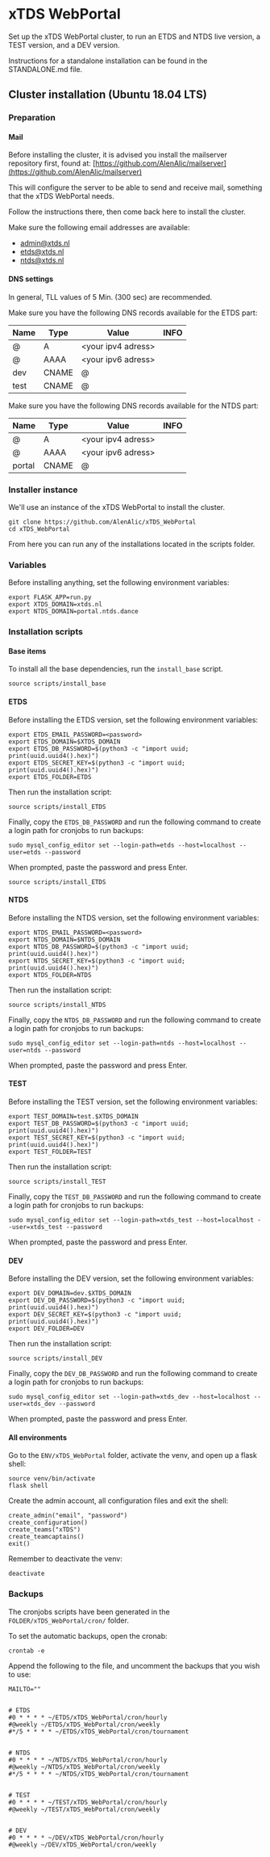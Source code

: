 # xTDS WebPortal
Set up the xTDS WebPortal cluster, to run an ETDS and NTDS live version, a TEST version, and a DEV version.

Instructions for a standalone installation can be found in the STANDALONE.md file.






## Cluster installation (Ubuntu 18.04 LTS)

### Preparation


#### Mail
Before installing the cluster, it is advised you install the mailserver repository first, found at: [https://github.com/AlenAlic/mailserver](https://github.com/AlenAlic/mailserver) 

This will configure the server to be able to send and receive mail, something that the xTDS WebPortal needs. 

Follow the instructions there, then come back here to install the cluster.

Make sure the following email addresses are available:

- admin@xtds.nl
- etds@xtds.nl
- ntds@xtds.nl


#### DNS settings
In general, TLL values of 5 Min. (300 sec) are recommended.

Make sure you have the following DNS records available for the ETDS part:

|Name|Type|Value|INFO|
|---|---|---|---|
|@|A|\<your ipv4 adress\>|
|@|AAAA|\<your ipv6 adress\>|
|dev|CNAME|@|
|test|CNAME|@|

Make sure you have the following DNS records available for the NTDS part:

|Name|Type|Value|INFO|
|---|---|---|---|
|@|A|\<your ipv4 adress\>|
|@|AAAA|\<your ipv6 adress\>|
|portal|CNAME|@|



### Installer instance
We'll use an instance of the xTDS WebPortal to install the cluster.

    git clone https://github.com/AlenAlic/xTDS_WebPortal
    cd xTDS_WebPortal
    
From here you can run any of the installations located in the scripts folder.



### Variables
Before installing anything, set the following environment variables:

    export FLASK_APP=run.py
    export XTDS_DOMAIN=xtds.nl
    export NTDS_DOMAIN=portal.ntds.dance



### Installation scripts

#### Base items
To install all the base dependencies, run the `install_base` script.

    source scripts/install_base


#### ETDS
Before installing the ETDS version, set the following environment variables:

    export ETDS_EMAIL_PASSWORD=<password>
    export ETDS_DOMAIN=$XTDS_DOMAIN
    export ETDS_DB_PASSWORD=$(python3 -c "import uuid; print(uuid.uuid4().hex)")
    export ETDS_SECRET_KEY=$(python3 -c "import uuid; print(uuid.uuid4().hex)")
    export ETDS_FOLDER=ETDS
Then run the installation script:

    source scripts/install_ETDS
Finally, copy the `ETDS_DB_PASSWORD` and run the following command to create a login path for cronjobs to run backups:

    sudo mysql_config_editor set --login-path=etds --host=localhost --user=etds --password
When prompted, paste the password and press Enter.

    source scripts/install_ETDS
    
    
#### NTDS
Before installing the NTDS version, set the following environment variables:

    export NTDS_EMAIL_PASSWORD=<password>
    export NTDS_DOMAIN=$NTDS_DOMAIN
    export NTDS_DB_PASSWORD=$(python3 -c "import uuid; print(uuid.uuid4().hex)")
    export NTDS_SECRET_KEY=$(python3 -c "import uuid; print(uuid.uuid4().hex)")
    export NTDS_FOLDER=NTDS
Then run the installation script:

    source scripts/install_NTDS
Finally, copy the `NTDS_DB_PASSWORD` and run the following command to create a login path for cronjobs to run backups:

    sudo mysql_config_editor set --login-path=ntds --host=localhost --user=ntds --password
When prompted, paste the password and press Enter.


#### TEST
Before installing the TEST version, set the following environment variables:

    export TEST_DOMAIN=test.$XTDS_DOMAIN
    export TEST_DB_PASSWORD=$(python3 -c "import uuid; print(uuid.uuid4().hex)")
    export TEST_SECRET_KEY=$(python3 -c "import uuid; print(uuid.uuid4().hex)")
    export TEST_FOLDER=TEST
Then run the installation script:

    source scripts/install_TEST
Finally, copy the `TEST_DB_PASSWORD` and run the following command to create a login path for cronjobs to run backups:

    sudo mysql_config_editor set --login-path=xtds_test --host=localhost --user=xtds_test --password
When prompted, paste the password and press Enter.


#### DEV
Before installing the DEV version, set the following environment variables:

    export DEV_DOMAIN=dev.$XTDS_DOMAIN
    export DEV_DB_PASSWORD=$(python3 -c "import uuid; print(uuid.uuid4().hex)")
    export DEV_SECRET_KEY=$(python3 -c "import uuid; print(uuid.uuid4().hex)")
    export DEV_FOLDER=DEV
Then run the installation script:

    source scripts/install_DEV
Finally, copy the `DEV_DB_PASSWORD` and run the following command to create a login path for cronjobs to run backups:

    sudo mysql_config_editor set --login-path=xtds_dev --host=localhost --user=xtds_dev --password
When prompted, paste the password and press Enter.


#### All environments
Go to the `ENV/xTDS_WebPortal` folder, activate the venv, and open up a flask shell:

    source venv/bin/activate
    flask shell
    
Create the admin account, all configuration files and exit the shell:

    create_admin("email", "password")
    create_configuration()
    create_teams("xTDS")
    create_teamcaptains()
    exit()

Remember to deactivate the venv:

    deactivate

### Backups
The cronjobs scripts have been generated in the `FOLDER/xTDS_WebPortal/cron/` folder.

To set the automatic backups, open the cronab:

    crontab -e

Append the following to the file, and uncomment the backups that you wish to use:

    MAILTO=""
    
    
    # ETDS
    #0 * * * * ~/ETDS/xTDS_WebPortal/cron/hourly
    #@weekly ~/ETDS/xTDS_WebPortal/cron/weekly
    #*/5 * * * * ~/ETDS/xTDS_WebPortal/cron/tournament


    # NTDS
    #0 * * * * ~/NTDS/xTDS_WebPortal/cron/hourly
    #@weekly ~/NTDS/xTDS_WebPortal/cron/weekly
    #*/5 * * * * ~/NTDS/xTDS_WebPortal/cron/tournament
    
    
    # TEST
    #0 * * * * ~/TEST/xTDS_WebPortal/cron/hourly
    #@weekly ~/TEST/xTDS_WebPortal/cron/weekly
    
    
    # DEV
    #0 * * * * ~/DEV/xTDS_WebPortal/cron/hourly
    #@weekly ~/DEV/xTDS_WebPortal/cron/weekly

